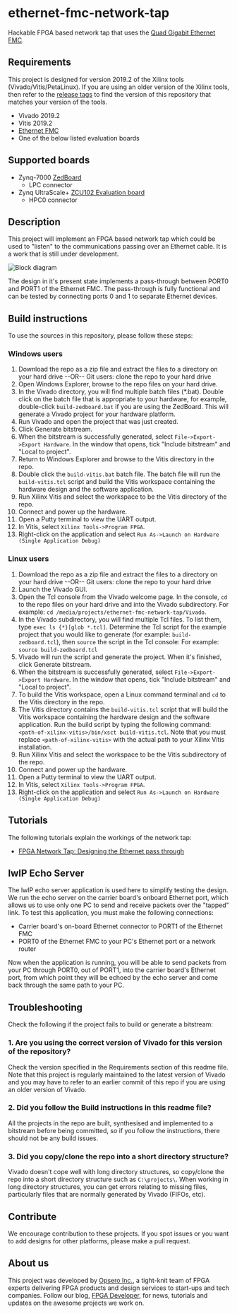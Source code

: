 ethernet-fmc-network-tap
========================

Hackable FPGA based network tap that uses the [Quad Gigabit Ethernet FMC](http://ethernetfmc.com "Ethernet FMC").

## Requirements

This project is designed for version 2019.2 of the Xilinx tools (Vivado/Vitis/PetaLinux). If you are using an older version of the 
Xilinx tools, then refer to the [release tags](https://github.com/fpgadeveloper/ethernet-fmc-network-tap/releases "releases")
to find the version of this repository that matches your version of the tools.

* Vivado 2019.2
* Vitis 2019.2
* [Ethernet FMC](http://ethernetfmc.com "Ethernet FMC")
* One of the below listed evaluation boards

## Supported boards

* Zynq-7000 [ZedBoard](http://zedboard.org "ZedBoard")
  * LPC connector
* Zynq UltraScale+ [ZCU102 Evaluation board](http://www.xilinx.com/products/silicon-devices/soc/zynq-ultrascale-mpsoc.html "ZCU102 Evaluation board")
  * HPC0 connector

## Description

This project will implement an FPGA based network tap which could be used to "listen" to the communications passing over
an Ethernet cable. It is a work that is still under development.

![Block diagram](http://www.fpgadeveloper.com/wp-content/uploads/2015/12/fpga_network_tap_4.jpg "FPGA Network Tap")

The design in it's present state implements a pass-through between PORT0 and PORT1 of the Ethernet FMC.
The pass-through is fully functional and can be tested by connecting ports 0 and 1 to separate Ethernet
devices.

## Build instructions

To use the sources in this repository, please follow these steps:

### Windows users

1. Download the repo as a zip file and extract the files to a directory
   on your hard drive --OR-- Git users: clone the repo to your hard drive
2. Open Windows Explorer, browse to the repo files on your hard drive.
3. In the Vivado directory, you will find multiple batch files (*.bat).
   Double click on the batch file that is appropriate to your hardware,
   for example, double-click `build-zedboard.bat` if you are using the ZedBoard.
   This will generate a Vivado project for your hardware platform.
4. Run Vivado and open the project that was just created.
5. Click Generate bitstream.
6. When the bitstream is successfully generated, select `File->Export->Export Hardware`.
   In the window that opens, tick "Include bitstream" and "Local to project".
7. Return to Windows Explorer and browse to the Vitis directory in the repo.
8. Double click the `build-vitis.bat` batch file. The batch file will run the
   `build-vitis.tcl` script and build the Vitis workspace containing the hardware
   design and the software application.
9. Run Xilinx Vitis and select the workspace to be the Vitis directory of the repo.
10. Connect and power up the hardware.
11. Open a Putty terminal to view the UART output.
12. In Vitis, select `Xilinx Tools->Program FPGA`.
13. Right-click on the application and select `Run As->Launch on Hardware (Single Application Debug)`

### Linux users

1. Download the repo as a zip file and extract the files to a directory
   on your hard drive --OR-- Git users: clone the repo to your hard drive
2. Launch the Vivado GUI.
3. Open the Tcl console from the Vivado welcome page. In the console, `cd` to the repo files
   on your hard drive and into the Vivado subdirectory. For example: `cd /media/projects/ethernet-fmc-network-tap/Vivado`.
3. In the Vivado subdirectory, you will find multiple Tcl files. To list them, type `exec ls {*}[glob *.tcl]`.
   Determine the Tcl script for the example project that you would like to generate (for example: `build-zedboard.tcl`), 
   then `source` the script in the Tcl console: For example: `source build-zedboard.tcl`
4. Vivado will run the script and generate the project. When it's finished, click Generate bitstream.
5. When the bitstream is successfully generated, select `File->Export->Export Hardware`.
   In the window that opens, tick "Include bitstream" and "Local to project".
6. To build the Vitis workspace, open a Linux command terminal and `cd` to the Vitis directory in the repo.
7. The Vitis directory contains the `build-vitis.tcl` script that will build the Vitis workspace containing the hardware design and
   the software application. Run the build script by typing the following command: 
   `<path-of-xilinx-vitis>/bin/xsct build-vitis.tcl`. Note that you must replace `<path-of-xilinx-vitis>` with the 
   actual path to your Xilinx Vitis installation.
8. Run Xilinx Vitis and select the workspace to be the Vitis subdirectory of the 
   repo.
9. Connect and power up the hardware.
10. Open a Putty terminal to view the UART output.
11. In Vitis, select `Xilinx Tools->Program FPGA`.
12. Right-click on the application and select `Run As->Launch on Hardware (Single Application Debug)`

## Tutorials

The following tutorials explain the workings of the network tap:

* [FPGA Network Tap: Designing the Ethernet pass through](http://www.fpgadeveloper.com/2015/12/fpga-network-tap-designing-ethernet-pass-through.html "FPGA Network Tap: Designing the Ethernet pass through")

## lwIP Echo Server

The lwIP echo server application is used here to simplify testing the design. We run the
echo server on the carrier board's onboard Ethernet port, which allows
us to use only one PC to send and receive packets over the "tapped" link. To test
this application, you must make the following connections:

* Carrier board's on-board Ethernet connector to PORT1 of the Ethernet FMC
* PORT0 of the Ethernet FMC to your PC's Ethernet port or a network router

Now when the application is running, you will be able to send packets from your PC
through PORT0, out of PORT1, into the carrier board's Ethernet port, from which point they
will be echoed by the echo server and come back through the same path to your PC.

## Troubleshooting

Check the following if the project fails to build or generate a bitstream:

### 1. Are you using the correct version of Vivado for this version of the repository?
Check the version specified in the Requirements section of this readme file. Note that this project is regularly maintained to the latest
version of Vivado and you may have to refer to an earlier commit of this repo if you are using an older version of Vivado.

### 2. Did you follow the Build instructions in this readme file?
All the projects in the repo are built, synthesised and implemented to a bitstream before being committed, so if you follow the
instructions, there should not be any build issues.

### 3. Did you copy/clone the repo into a short directory structure?
Vivado doesn't cope well with long directory structures, so copy/clone the repo into a short directory structure such as
`C:\projects\`. When working in long directory structures, you can get errors relating to missing files, particularly files 
that are normally generated by Vivado (FIFOs, etc).

## Contribute

We encourage contribution to these projects. If you spot issues or you want to add designs for other platforms, please
make a pull request.

## About us

This project was developed by [Opsero Inc.](http://opsero.com "Opsero Inc."),
a tight-knit team of FPGA experts delivering FPGA products and design services to start-ups and tech companies. 
Follow our blog, [FPGA Developer](http://www.fpgadeveloper.com "FPGA Developer"), for news, tutorials and
updates on the awesome projects we work on.
